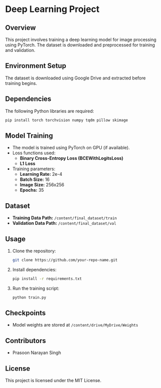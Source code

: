 # Deep Learning Project

## Overview
This project involves training a deep learning model for image processing using PyTorch. The dataset is downloaded and preprocessed for training and validation.

## Environment Setup
The dataset is downloaded using Google Drive and extracted before training begins.

## Dependencies
The following Python libraries are required:
```bash
pip install torch torchvision numpy tqdm pillow skimage
```

## Model Training
- The model is trained using PyTorch on GPU (if available).
- Loss functions used:
  - **Binary Cross-Entropy Loss (BCEWithLogitsLoss)**
  - **L1 Loss**
- Training parameters:
  - **Learning Rate:** 2e-4
  - **Batch Size:** 16
  - **Image Size:** 256x256
  - **Epochs:** 35

## Dataset
- **Training Data Path:** `/content/final_dataset/train`
- **Validation Data Path:** `/content/final_dataset/val`

## Usage
1. Clone the repository:
   ```bash
   git clone https://github.com/your-repo-name.git
   ```
2. Install dependencies:
   ```bash
   pip install -r requirements.txt
   ```
3. Run the training script:
   ```bash
   python train.py
   ```

## Checkpoints
- Model weights are stored at `/content/drive/MyDrive/Weights`

## Contributors
- Prasoon Narayan Singh

## License
This project is licensed under the MIT License.

